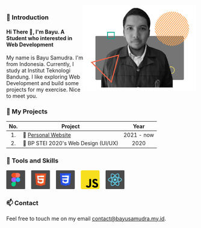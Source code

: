 <img src="assets/bayu.png" align="right" alt="My Picture" width="300px"/>

### 💬 Introduction

#### Hi There 👋, I'm Bayu. A Student who interested in Web Development

My name is Bayu Samudra. I'm from Indonesia. Currently, I study at Institut Teknologi Bandung. I like exploring Web Development and build some projects for my exercise. Nice to meet you.

### 🔭 My Projects

| No. | Project                                     | Year       |
|:---:| ------------------------------------------- |:----------:|
| 1.  | 🧍 [Personal Website](https://bayusamudra.my.id)| 2021 - now | 
| 2.  | 🎨 BP STEI 2020's Web Design (UI/UX)        | 2020       |

### 🌱 Tools and Skills
<img src="assets/skills.png" alt="My Skill" height="50px"  />

### 📫 Contact
Feel free to touch me on my email [contact@bayusamudra.my.id](mailto:contact@bayusamudra.my.id).

<!--
**bayusamudra5502/bayusamudra5502** is a ✨ _special_ ✨ repository because its `README.md` (this file) appears on your GitHub profile.

Here are some ideas to get you started:

- 🔭 I’m currently working on ...
- 🌱 I’m currently learning ...
- 👯 I’m looking to collaborate on ...
- 🤔 I’m looking for help with ...
- 💬 Ask me about ...
- 📫 How to reach me: ...
- 😄 Pronouns: ...
- ⚡ Fun fact: ...
-->
